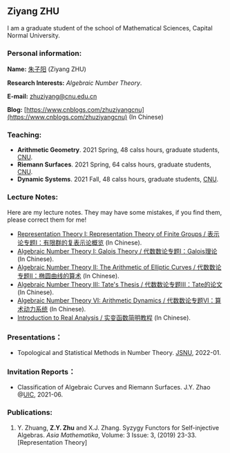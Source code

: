 ## Ziyang ZHU
I am a graduate student of the school of Mathematical Sciences, Capital Normal University.


### Personal information:

**Name:** [朱子阳](https://ziyangzhu.github.io/zzycnu.github.io/) (Ziyang ZHU)

**Research Interests:** _Algebraic Number Theory_.

**E-mail:** zhuziyang@cnu.edu.cn

**Blog:** [https://www.cnblogs.com/zhuziyangcnu](https://www.cnblogs.com/zhuziyangcnu) (In Chinese)





### Teaching:
- **Arithmetic Geometry**. 2021 Spring, 48 calss hours, graduate students, [CNU](https://cnu.edu.cn/).
- **Riemann Surfaces**. 2021 Spring, 64 calss hours, graduate students, [CNU](https://cnu.edu.cn/).
- **Dynamic Systems**. 2021 Fall, 48 calss hours, graduate students, [CNU](https://cnu.edu.cn/).


### Lecture Notes:
Here are my lecture notes. They may have some mistakes, if you find them, please correct them for me!
- [Representation Theory I: Representation Theory of Finite Groups / 表示论专题I：有限群的复表示论概览](https://files.cnblogs.com/files/zhuziyangcnu/%E6%9C%89%E9%99%90%E7%BE%A4%E7%9A%84%E5%A4%8D%E8%A1%A8%E7%A4%BA%E8%AE%BA%E6%A6%82%E8%A7%88%E2%80%94%E2%80%94%E8%A1%A8%E7%A4%BA%E8%AE%BA%E4%B8%93%E9%A2%98I(2020.08.25).pdf) (In Chinese).
- [Algebraic Number Theory I: Galois Theory / 代数数论专题I：Galois理论](https://files.cnblogs.com/files/zhuziyangcnu/Galois%E7%90%86%E8%AE%BA%E2%80%94%E2%80%94%E4%BB%A3%E6%95%B0%E6%95%B0%E8%AE%BA%E4%B8%93%E9%A2%98I(2020.08.25).pdf) (In Chinese).
- [Algebraic Number Theory II: The Arithmetic of Elliptic Curves / 代数数论专题II：椭圆曲线的算术](https://files.cnblogs.com/files/zhuziyangcnu/%E6%A4%AD%E5%9C%86%E6%9B%B2%E7%BA%BF%E7%9A%84%E7%AE%97%E6%9C%AF%E2%80%94%E2%80%94%E4%BB%A3%E6%95%B0%E6%95%B0%E8%AE%BA%E4%B8%93%E9%A2%98II(2021.06.22).pdf) (In Chinese).
- [Algebraic Number Theory III: Tate's Thesis / 代数数论专题III：Tate的论文](https://files.cnblogs.com/files/zhuziyangcnu/Tate.pdf) (In Chinese).
- [Algebraic Number Theory VI: Arithmetic Dynamics / 代数数论专题VI：算术动力系统](https://files.cnblogs.com/files/zhuziyangcnu/%E7%AE%97%E6%9C%AF%E5%8A%A8%E5%8A%9B%E7%B3%BB%E7%BB%9F.pdf) (In Chinese).
- [Introduction to Real Analysis / 实变函数简明教程](https://files.cnblogs.com/files/zhuziyangcnu/%E5%AE%9E%E5%8F%98%E5%87%BD%E6%95%B0%E7%AE%80%E6%98%8E%E6%95%99%E7%A8%8B(2021.06.22).pdf) (In Chinese).

### Presentations：
- Topological and Statistical Methods in Number Theory. [JSNU](http://www.jsnu.edu.cn/), 2022-01.

### Invitation Reports：
- Classification of Algebraic Curves and Riemann Surfaces. J.Y. Zhao @[UIC](https://www.uic.edu/), 2021-06.

### Publications:
1. Y. Zhuang, **Z.Y. Zhu** and X.J. Zhang. Syzygy Functors for Self-injective Algebras. _Asia Mathematika_, Volume: 3 Issue: 3, (2019) 23-33. [Representation Theory]








